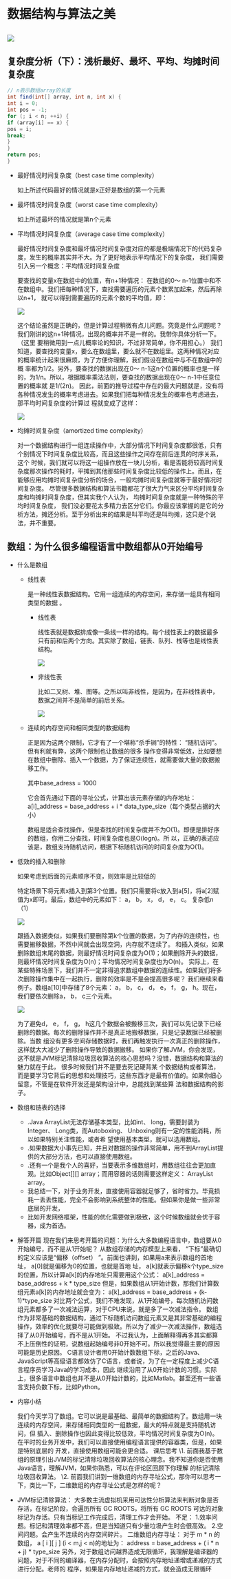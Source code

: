# 数据结构与算法之美

##

 

##

![](../images/algorithm/20191215213525.png)

## 复杂度分析（下）：浅析最好、最坏、平均、均摊时间复杂度

```java
// n表示数组array的长度
int find(int[] array, int n, int x) {
int i = 0;
int pos = -1;
for (; i < n; ++i) {
if (array[i] == x) {
pos = i;
break;
}
}
return pos;
}
```

* 最好情况时间复杂度（best case time complexity） 

   如上所述代码最好的情况就是x正好是数组的第一个元素

* 最坏情况时间复杂度（worst case time complexity）  

  如上所述最坏的情况就是第n个元素

* 平均情况时间复杂度（average case time complexity）

  最好情况时间复杂度和最坏情况时间复杂度对应的都是极端情况下的代码复杂度，发生的概率其实并不大。为了更好地表示平均情况下的复杂度，
  我们需要引入另一个概念：平均情况时间复杂度  

    要查找的变量x在数组中的位置，有n+1种情况： 在数组的0～ n-1位置中和不在数组中。我们把每种情况下，查找需要遍历的元素个数累加起来，然后再除以n+1，
  就可以得到需要遍历的元素个数的平均值，即：  

  ![](../images/algorithm/20191215220030.png)

  这个结论虽然是正确的，但是计算过程稍微有点儿问题。究竟是什么问题呢？我们刚讲的这n+1种情况，出现的概率并不是一样的。我带你具体分析一下。（这里
  要稍微用到一点儿概率论的知识，不过非常简单，你不用担心。）
  我们知道，要查找的变量x，要么在数组里，要么就不在数组里。这两种情况对应的概率统计起来很麻烦，为了方便你理解，我们假设在数组中与不在数组中的概
  率都为1/2。另外，要查找的数据出现在0～ n-1这n个位置的概率也是一样的，为1/n。所以，根据概率乘法法则，要查找的数据出现在0～ n-1中任意位置的概率就
  是1/(2n)。
  因此，前面的推导过程中存在的最大问题就是，没有将各种情况发生的概率考虑进去。如果我们把每种情况发生的概率也考虑进去，那平均时间复杂度的计算过
  程就变成了这样：

  ![](../images/algorithm/20191215220509.png) 

  

* 均摊时间复杂度（amortized time complexity）  

  对一个数据结构进行一组连续操作中，大部分情况下时间复杂度都很低，只有个别情况下时间复杂度比较高，而且这些操作之间存在前后连贯的时序关系，这个
  时候，我们就可以将这一组操作放在一块儿分析，看是否能将较高时间复杂度那次操作的耗时，平摊到其他那些时间复杂度比较低的操作上。而且，在能够应用均摊时间复杂度分析的场合，一般均摊时间复杂度就等于最好情况时间复杂度。
  尽管很多数据结构和算法书籍都花了很大力气来区分平均时间复杂度和均摊时间复杂度，但其实我个人认为， 均摊时间复杂度就是一种特殊的平均时间复杂度，
  我们没必要花太多精力去区分它们。你最应该掌握的是它的分析方法，摊还分析。至于分析出来的结果是叫平均还是叫均摊，这只是个说法，并不重要。  

## 数组：为什么很多编程语言中数组都从0开始编号

* 什么是数组

  * 线性表

    是一种线性表数据结构。它用一组连续的内存空间，来存储一组具有相同类型的数据  。

    * 线性表

      线性表就是数据排成像一条线一样的结构。每个线性表上的数据最多只有前和后两个方向。其实除了数组，链表、队列、栈等也是线性表结构。  

      ![](../images/algorithm/20191215222234.png)

    * 非线性表

      比如二叉树、堆、图等。之所以叫非线性，是因为，在非线性表中，数据之间并不是简单的前后关系。  

      

      ![](../images/algorithm/20191215222341.png)

  * 连续的内存空间和相同类型的数据结构

    正是因为这两个限制，它才有了一个堪称“杀手锏”的特性： “随机访问”。但有利就有弊，这两个限制也让数组的很多
    操作变得非常低效，比如要想在数组中删除、插入一个数据，为了保证连续性，就需要做大量的数据搬移工作。  

    

    其中base_adress = 1000

    它会首先通过下面的寻址公式，计算出该元素存储的内存地址：
    a[i]_address = base_address + i * data_type_size（每个类型占据的大小）  

    数组是适合查找操作，但是查找的时间复杂度并不为O(1)。即便是排好序的数组，你用二分查找，时间复杂度也是O(logn)。所
    以，正确的表述应该是，数组支持随机访问，根据下标随机访问的时间复杂度为O(1)。  

* 低效的插入和删除

  如果考虑到后面的元素顺序不变，则效率是比较低的

  特定场景下将元素x插入到第3个位置。我们只需要将c放入到a[5]，将a[2]赋值为x即可。最后，数组中的元素如下： a， b， x， d， e， c。  复杂低n（1）

  ![](../images/algorithm/20191215224023.png)

  跟插入数据类似，如果我们要删除第k个位置的数据，为了内存的连续性，也需要搬移数据，不然中间就会出现空洞，内存就不连续了。
  和插入类似，如果删除数组末尾的数据，则最好情况时间复杂度为O(1)；如果删除开头的数据，则最坏情况时间复杂度为O(n)；平均情况时间复杂度也为O(n)。
  实际上，在某些特殊场景下，我们并不一定非得追求数组中数据的连续性。如果我们将多次删除操作集中在一起执行，删除的效率是不是会提高很多呢？
  我们继续来看例子。数组a[10]中存储了8个元素： a， b， c， d， e， f， g， h。现在，我们要依次删除a， b， c三个元素。  

  ![](../images/algorithm/20191215224340.png)

  为了避免d， e， f， g， h这几个数据会被搬移三次，我们可以先记录下已经删除的数据。每次的删除操作并不是真正地搬移数据，只是记录数据已经被删除。当数
  组没有更多空间存储数据时，我们再触发执行一次真正的删除操作，这样就大大减少了删除操作导致的数据搬移。
  如果你了解JVM，你会发现，这不就是JVM标记清除垃圾回收算法的核心思想吗？没错，数据结构和算法的魅力就在于此， 很多时候我们并不是要去死记硬背某
  个数据结构或者算法，而是要学习它背后的思想和处理技巧，这些东西才是最有价值的。如果你细心留意，不管是在软件开发还是架构设计中，总能找到某些算
  法和数据结构的影子。  

* 数组和链表的选择

  * .Java ArrayList无法存储基本类型，比如int、 long，需要封装为Integer、 Long类，而Autoboxing、 Unboxing则有一定的性能消耗，所以如果特别关注性能，或者希
    望使用基本类型，就可以选用数组。
  * .如果数据大小事先已知，并且对数据的操作非常简单，用不到ArrayList提供的大部分方法，也可以直接使用数组。
  * .还有一个是我个人的喜好，当要表示多维数组时，用数组往往会更加直观。比如Object[][] array；而用容器的话则需要这样定义： ArrayList<ArrayList > array。
  * 我总结一下，对于业务开发，直接使用容器就足够了，省时省力。毕竟损耗一丢丢性能，完全不会影响到系统整体的性能。但如果你是做一些非常底层的开发，
  * 比如开发网络框架，性能的优化需要做到极致，这个时候数组就会优于容器，成为首选。  

* 解答开篇
  现在我们来思考开篇的问题：为什么大多数编程语言中，数组要从0开始编号，而不是从1开始呢？
  从数组存储的内存模型上来看， “下标”最确切的定义应该是“偏移（offset） ”。前面也讲到，如果用a来表示数组的首地址， a[0]就是偏移为0的位置，也就是首地
  址， a[k]就表示偏移k个type_size的位置，所以计算a[k]的内存地址只需要用这个公式：
  a[k]_address = base_address + k * type_size
  但是，如果数组从1开始计数，那我们计算数组元素a[k]的内存地址就会变为：
  a[k]_address = base_address + (k-1)*type_size
  对比两个公式，我们不难发现，从1开始编号，每次随机访问数组元素都多了一次减法运算，对于CPU来说，就是多了一次减法指令。
  数组作为非常基础的数据结构，通过下标随机访问数组元素又是其非常基础的编程操作，效率的优化就要尽可能做到极致。所以为了减少一次减法操作，数组选
  择了从0开始编号，而不是从1开始。
  不过我认为，上面解释得再多其实都算不上压倒性的证明，说数组起始编号非0开始不可。所以我觉得最主要的原因可能是历史原因。
  C语言设计者用0开始计数数组下标，之后的Java、 JavaScript等高级语言都效仿了C语言，或者说，为了在一定程度上减少C语言程序员学习Java的学习成本，因此
  继续沿用了从0开始计数的习惯。实际上，很多语言中数组也并不是从0开始计数的，比如Matlab。甚至还有一些语言支持负数下标，比如Python。

* 内容小结  

  我们今天学习了数组。它可以说是最基础、最简单的数据结构了。数组用一块连续的内存空间，来存储相同类型的一组数据，最大的特点就是支持随机访问，但
  插入、删除操作也因此变得比较低效，平均情况时间复杂度为O(n)。在平时的业务开发中，我们可以直接使用编程语言提供的容器类，但是，如果是特别底层的
  开发，直接使用数组可能会更合适。
  课后思考
  \1. 前面我基于数组的原理引出JVM的标记清除垃圾回收算法的核心理念。我不知道你是否使用Java语言，理解JVM，如果你熟悉，可以在评论区回顾下你理解
  的标记清除垃圾回收算法。
  \2. 前面我们讲到一维数组的内存寻址公式，那你可以思考一下，类比一下，二维数组的内存寻址公式是怎样的呢？  

* JVM标记清除算法：
  大多数主流虚拟机采用可达性分析算法来判断对象是否存活，在标记阶段，会遍历所有 GC ROOTS，将所有 GC ROOTS 可达的对象标记为存活。只有当标记工作完成后，清理工作才会开始。
  不足： 1.效率问题。标记和清理效率都不高，但是当知道只有少量垃圾产生时会很高效。 2.空间问题。会产生不连续的内存空间碎片。
  二维数组内存寻址：
  对于 m * n 的数组， a [ i ][ j ] (i < m,j < n)的地址为：
  address = base_address + ( i * n + j) * type_size
  另外，对于数组访问越界造成无限循环，我理解是编译器的问题，对于不同的编译器，在内存分配时，会按照内存地址递增或递减的方式进行分配。老师的
  程序，如果是内存地址递减的方式，就会造成无限循环  
